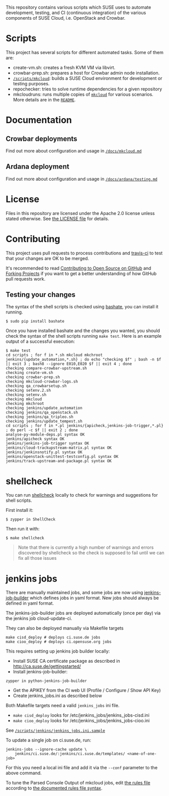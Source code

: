 This repository contains various scripts which SUSE uses to automate
development, testing, and CI (continuous integration) of the various
components of SUSE Cloud, i.e. OpenStack and Crowbar.

# Scripts

This project has several scripts for different automated tasks. Some of them are:

* create-vm.sh: creates a fresh KVM VM via libvirt.
* crowbar-prep.sh: prepares a host for Crowbar admin node installation.
* [`/scripts/mkcloud`](docs/mkcloud.md): builds a SUSE Cloud environment
  for development or testing purposes.
* repochecker: tries to solve runtime dependencies for a given repository
* mkcloudruns: runs multiple copies of [`mkcloud`](scripts/mkcloud) for various scenarios.  More details are in the
  [`README`](mkcloudruns/README.md).

# Documentation

## Crowbar deployments
Find out more about configuration and usage in [`/docs/mkcloud.md`](docs/mkcloud.md)

## Ardana deployment
Find out more about configuration and usage in [`/docs/ardana/testing.md`](docs/ardana/testing.md)

# License

Files in this repository are licensed under the Apache 2.0 license
unless stated otherwise. See [the LICENSE file](LICENSE) for details.

# Contributing

This project uses pull requests to process contributions and
[travis-ci](http://travis-ci.org/) to test that your changes are OK to be
merged.

It's recommended to read
[Contributing to Open Source on GitHub](https://guides.github.com/activities/contributing-to-open-source)
and [Forking Projects](https://guides.github.com/activities/forking) if you
want to get a better understanding of how GitHub pull requests work.

## Testing your changes

The syntax of the shell scripts is checked using
[bashate](https://github.com/openstack-dev/bashate), you can install it running.

```
$ sudo pip install bashate
```

Once you have installed bashate and the changes you wanted, you should check the
syntax of the shell scripts running `make test`. Here is an example output of
a successful execution:

```
$ make test
cd scripts ; for f in *.sh mkcloud mkchroot jenkins/{update_automation,*.sh} ; do echo "checking $f" ; bash -n $f || exit 3 ; bash8 --ignore E010,E020 $f || exit 4 ; done
checking compare-crowbar-upstream.sh
checking create-vm.sh
checking crowbar-prep.sh
checking mkcloud-crowbar-logs.sh
checking qa_crowbarsetup.sh
checking setenv.2.sh
checking setenv.sh
checking mkcloud
checking mkchroot
checking jenkins/update_automation
checking jenkins/qa_openstack.sh
checking jenkins/qa_tripleo.sh
checking jenkins/update_tempest.sh
cd scripts ; for f in *.pl jenkins/{apicheck,jenkins-job-trigger,*.pl} ; do perl -c $f || exit 2 ; done
analyse-py-module-deps.pl syntax OK
jenkins/apicheck syntax OK
jenkins/jenkins-job-trigger syntax OK
jenkins/cloud-trackupstream-matrix.pl syntax OK
jenkins/jenkinsnotify.pl syntax OK
jenkins/openstack-unittest-testconfig.pl syntax OK
jenkins/track-upstream-and-package.pl syntax OK
```

# shellcheck

You can run [shellcheck](https://github.com/koalaman/shellcheck) locally to check for warnings and suggestions for shell scripts.

First install it:

```
$ zypper in ShellCheck
```

Then run it with:
```
$ make shellcheck
```

> Note that there is currently a high number of warnings and errors discovered by shellcheck so the check is supposed to fail until
we can fix all those issues


# jenkins jobs
There are manually maintained jobs, and some jobs are now using
[jenkins-job-builder](http://docs.openstack.org/infra/jenkins-job-builder/)
which defines jobs in yaml format. New jobs should always be defined
in yaml format.

The jenkins-job-builder jobs are deployed automatically (once per day) via the jenkins
job cloud-update-ci.

They can also be deployed manually via Makefile targets
```
make cisd_deploy # deploys ci.suse.de jobs
make cioo_deploy # deploys ci.opensuse.org jobs
```
This requires setting up jenkins job builder locally:

* Install SUSE CA certificate package as described in http://ca.suse.de/gettingstarted/
* Install jenkins-job-builder:
```
zypper in python-jenkins-job-builder
```
* Get the APIKEY from the CI web UI (Profile / Configure / Show API Key)
* Create jenkins_jobs.ini as described below

Both Makefile targets need a valid `jenkins_jobs` ini file.
* `make cisd_deploy` looks for /etc/jenkins_jobs/jenkins_jobs-cisd.ini
* `make cioo_deploy` looks for /etc/jenkins_jobs/jenkins_jobs-cioo.ini

See [`/scripts/jenkins/jenkins_jobs.ini.sample`](scripts/jenkins/jenkins_jobs.ini.sample)

To update a single job on ci.suse.de, run:
```
jenkins-jobs --ignore-cache update \
    jenkins/ci.suse.de/:jenkins/ci.suse.de/templates/ <name-of-one-job>
```

For this you need a local ini file and add it via the `--conf` parameter to
the above command.

To tune the Parsed Console Output of mkcloud jobs, edit
[the rules file](scripts/jenkins/log-parser/openstack-mkcloud-rules.txt) according to
[the documented rules file syntax](https://wiki.jenkins-ci.org/display/JENKINS/Log+Parser+Plugin#LogParserPlugin-Parsingrulesfiles).
